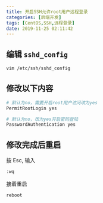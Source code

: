 ```yaml
---
title: 开启SSH允许root用户远程登录
categories: [后端开发]
tags: [CentOS,SSH,远程登录]
date: 2019-11-25 02:11:42
---
```


<!-- more -->

## 编辑 `sshd_config`

```sh
vim /etc/ssh/sshd_config
```

## 修改以下内容

```sh
# 默认为no，需要开启root用户访问改为yes
PermitRootLogin yes
```

```sh
# 默认为no，改为yes开启密码登陆
PasswordAuthentication yes
```

## 修改完成后重启

按 Esc, 输入

```sh
:wq
```

接着重启

```sh
reboot
```
